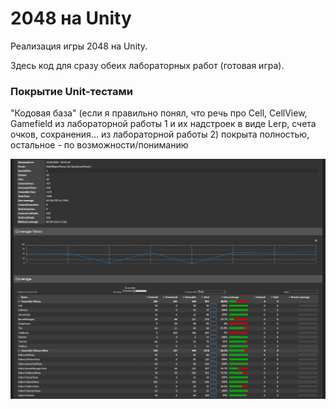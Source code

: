# 2048 на Unity

Реализация игры 2048 на Unity.

Здесь код для сразу обеих лабораторных работ (готовая игра).

### Покрытие Unit-тестами

"Кодовая база" (если я правильно понял, что речь про Cell, CellView, Gamefield из лабораторной работы 1 и их надстроек в виде Lerp, счета очков, сохранения... из лабораторной работы 2) покрыта полностью, остальное - по возможности/пониманию

![alt text](images/Tests.png)
